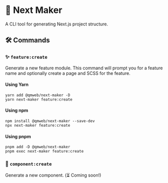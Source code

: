 # 🚀 Next Maker

A CLI tool for generating Next.js project structure.

## 🛠️ Commands

### ✨ `feature:create`
Generate a new feature module. This command will prompt you for a feature name and optionally create a page and SCSS for the feature.

#### Using Yarn
```
yarn add @qmweb/next-maker -D
yarn next-maker feature:create
```

#### Using npm
```
npm install @qmweb/next-maker --save-dev
npx next-maker feature:create
```

#### Using pnpm
```
pnpm add -D @qmweb/next-maker
pnpm exec next-maker feature:create
```

### 🧩 `component:create`
Generate a new component. (⏳ Coming soon!)

```